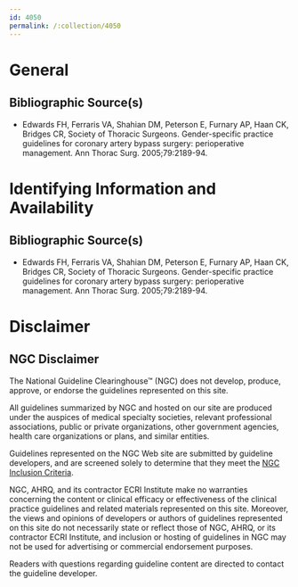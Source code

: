 ```yaml
---
id: 4050
permalink: /:collection/4050
---
```


# General

## Bibliographic Source(s)

- Edwards FH, Ferraris VA, Shahian DM, Peterson E, Furnary AP, Haan CK, Bridges CR, Society of Thoracic Surgeons. Gender-specific practice guidelines for coronary artery bypass surgery: perioperative management. Ann Thorac Surg. 2005;79:2189-94.

# Identifying Information and Availability

## Bibliographic Source(s)

- Edwards FH, Ferraris VA, Shahian DM, Peterson E, Furnary AP, Haan CK, Bridges CR, Society of Thoracic Surgeons. Gender-specific practice guidelines for coronary artery bypass surgery: perioperative management. Ann Thorac Surg. 2005;79:2189-94.

# Disclaimer

## NGC Disclaimer

The National Guideline Clearinghouse™ (NGC) does not develop, produce, approve, or endorse the guidelines represented on this site.

All guidelines summarized by NGC and hosted on our site are produced under the auspices of medical specialty societies, relevant professional associations, public or private organizations, other government agencies, health care organizations or plans, and similar entities.

Guidelines represented on the NGC Web site are submitted by guideline developers, and are screened solely to determine that they meet the [NGC Inclusion Criteria](/help-and-about/summaries/inclusion-criteria).

NGC, AHRQ, and its contractor ECRI Institute make no warranties concerning the content or clinical efficacy or effectiveness of the clinical practice guidelines and related materials represented on this site. Moreover, the views and opinions of developers or authors of guidelines represented on this site do not necessarily state or reflect those of NGC, AHRQ, or its contractor ECRI Institute, and inclusion or hosting of guidelines in NGC may not be used for advertising or commercial endorsement purposes.

Readers with questions regarding guideline content are directed to contact the guideline developer.

